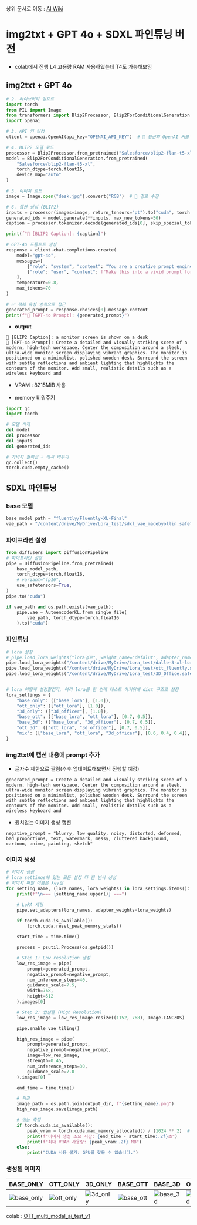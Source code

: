 상위 문서로 이동 : [AI Wiki](https://github.com/100-hours-a-week/16-Hot6-wiki/wiki/AI-Wiki)

# img2txt + GPT 4o + SDXL 파인튜닝 버전
- colab에서 진행 L4 고용량 RAM 사용하였는데 T4도 가능해보임
## img2txt + GPT 4o
```python
# 2. 라이브러리 임포트
import torch
from PIL import Image
from transformers import Blip2Processor, Blip2ForConditionalGeneration
import openai

# 3. API 키 설정
client = openai.OpenAI(api_key="OPENAI_API_KEY")  # 🔐 당신의 OpenAI 키를 입력하세요

# 4. BLIP2 모델 로드
processor = Blip2Processor.from_pretrained("Salesforce/blip2-flan-t5-xl")
model = Blip2ForConditionalGeneration.from_pretrained(
    "Salesforce/blip2-flan-t5-xl",
    torch_dtype=torch.float16,
    device_map="auto"
)

# 5. 이미지 로드
image = Image.open("desk.jpg").convert("RGB")  # 🔄 경로 수정

# 6. 캡션 생성 (BLIP2)
inputs = processor(images=image, return_tensors="pt").to("cuda", torch.float16)
generated_ids = model.generate(**inputs, max_new_tokens=50)
caption = processor.tokenizer.decode(generated_ids[0], skip_special_tokens=True)

print(f"📝 [BLIP2 Caption]: {caption}")

# GPT-4o 프롬프트 생성
response = client.chat.completions.create(
    model="gpt-4o",
    messages=[
        {"role": "system", "content": "You are a creative prompt engineer for image generation."},
        {"role": "user", "content": f"Make this into a vivid prompt for image generation: {caption}"}
    ],
    temperature=0.8,
    max_tokens=70
)

# ✅ 객체 속성 방식으로 접근
generated_prompt = response.choices[0].message.content
print(f"🎨 [GPT-4o Prompt]: {generated_prompt}")
```

- **output**
```jsons
📝 [BLIP2 Caption]: a monitor screen is shown on a desk
🎨 [GPT-4o Prompt]: Create a detailed and visually striking scene of a modern, high-tech workspace. Center the composition around a sleek, ultra-wide monitor screen displaying vibrant graphics. The monitor is positioned on a minimalist, polished wooden desk. Surround the screen with subtle reflections and ambient lighting that highlights the contours of the monitor. Add small, realistic details such as a wireless keyboard and
```

- VRAM : 8215MiB 사용

- memory 비워주기
```python
import gc
import torch

# 모델 삭제
del model
del processor
del inputs
del generated_ids

# 가비지 컬렉션 + 캐시 비우기
gc.collect()
torch.cuda.empty_cache()
```

## SDXL 파인튜닝
### base 모델
```python
base_model_path = "fluently/Fluently-XL-Final"
vae_path = "/content/drive/MyDrive/Lora_test/sdxl_vae_madebyollin.safetensors"
```

### 파이프라인 설정
```python
from diffusers import DiffusionPipeline
# 파이프라인 설정
pipe = DiffusionPipeline.from_pretrained(
    base_model_path,
    torch_dtype=torch.float16,
    # variant="fp16",
    use_safetensors=True,
)
pipe.to("cuda")

if vae_path and os.path.exists(vae_path):
    pipe.vae = AutoencoderKL.from_single_file(
        vae_path, torch_dtype=torch.float16
    ).to("cuda")
```

### 파인튜닝
```python
# lora 설정
# pipe.load_lora_weights("lora경로", weight_name="defalut", adapter_name="lora 이름 하고 싶은거")
pipe.load_lora_weights("/content/drive/MyDrive/Lora_test/dalle-3-xl-lora-v2.safetensors", weight_name="default", adapter_name="base_lora")
pipe.load_lora_weights("/content/drive/MyDrive/Lora_test/ott_fluently.safetensors", weight_name="default", adapter_name="ott_lora")
pipe.load_lora_weights("/content/drive/MyDrive/Lora_test/3D_Office.safetensors", weight_name = "default", adapter_name="3d_officer")


# lora 어떻게 설정할건지, 여러 lora를 한 번에 테스트 하기위해 dict 구조로 설정
lora_settings = {
    "base_only": (["base_lora"], [1.0]),
    "ott_only": (["ott_lora"], [1.0]),
    "3d_only": (["3d_officer"], [1.0]),
    "base_ott": (["base_lora", "ott_lora"], [0.7, 0.5]),
    "base_3d": (["base_lora", "3d_officer"], [0.7, 0.5]),
    "ott_3d": (["ott_lora", "3d_officer"], [0.7, 0.5]),
    "mix": (["base_lora", "ott_lora", "3d_officer"], [0.6, 0.4, 0.4]),
}
```

### img2txt에 캡션 내용에 prompt 추가
- 글자수 제한으로 짤림(추후 업데이트해보면서 진행할 예정)
```jsons
generated_prompt = Create a detailed and visually striking scene of a modern, high-tech workspace. Center the composition around a sleek, ultra-wide monitor screen displaying vibrant graphics. The monitor is positioned on a minimalist, polished wooden desk. Surround the screen with subtle reflections and ambient lighting that highlights the contours of the monitor. Add small, realistic details such as a wireless keyboard and
```

- 원치않는 이미지 생성 캡션
```jsons
negative_prompt = "blurry, low quality, noisy, distorted, deformed, bad proportions, text, watermark, messy, cluttered background, cartoon, anime, painting, sketch"
```

### 이미지 생성
```python
# 이미지 생성
# lora_settings에 있는 모든 설정 다 한 번씩 생성
# 이미지 파일 이름은 key값
for setting_name, (lora_names, lora_weights) in lora_settings.items():
    print(f"\n=== {setting_name.upper()} ===")

    # LoRA 세팅
    pipe.set_adapters(lora_names, adapter_weights=lora_weights)

    if torch.cuda.is_available():
        torch.cuda.reset_peak_memory_stats()

    start_time = time.time()

    process = psutil.Process(os.getpid())

    # Step 1: Low resolution 생성
    low_res_image = pipe(
        prompt=generated_prompt,
        negative_prompt=negative_prompt,
        num_inference_steps=40,
        guidance_scale=7.5,
        width=768,
        height=512
    ).images[0]

    # Step 2: 업샘플 (High Resolution)
    low_res_image = low_res_image.resize((1152, 768), Image.LANCZOS)

    pipe.enable_vae_tiling()

    high_res_image = pipe(
        prompt=generated_prompt,
        negative_prompt=negative_prompt,
        image=low_res_image,
        strength=0.45,
        num_inference_steps=30,
        guidance_scale=7.0
    ).images[0]

    end_time = time.time()

    # 저장
    image_path = os.path.join(output_dir, f"{setting_name}.png")
    high_res_image.save(image_path)

    # 성능 측정
    if torch.cuda.is_available():
        peak_vram = torch.cuda.max_memory_allocated() / (1024 ** 2)  # MB 단위
        print(f"이미지 생성 소요 시간: {end_time - start_time:.2f}초")
        print(f"최대 VRAM 사용량: {peak_vram:.2f} MB")
    else:
        print("CUDA 사용 불가: GPU를 찾을 수 없습니다.")
```

### 생성된 이미지
| BASE_ONLY | OTT_ONLY | 3D_ONLY | BASE_OTT | BASE_3D | OTT_3D | MIX |
|--|--|--|--|--|--|--|
|![base_only](https://github.com/user-attachments/assets/af568760-d98a-4fbf-8628-7ada5981178f)|![ott_only](https://github.com/user-attachments/assets/001529f8-6039-46a2-bb58-7d767820afee)|![3d_only](https://github.com/user-attachments/assets/b6eedec4-182e-425b-a6f8-804f3b6880ef)|![base_ott](https://github.com/user-attachments/assets/e88cc68c-ef04-483c-ac94-014d097804b4)|![base_3d](https://github.com/user-attachments/assets/dba9632e-67c0-4dfb-86cb-46835eb2bcab)|![ott_3d](https://github.com/user-attachments/assets/0f64c6ce-ec67-46e6-bafa-e53d154e5ac3)|![mix](https://github.com/user-attachments/assets/96061e23-b179-4aba-bb59-54aab8e9d423)|


colab : [OTT_multi_modal_ai_test_v1](https://colab.research.google.com/drive/1wB6UdLQTLwUIomIvl5SHK_8xk-joFJFQ?usp=sharing)